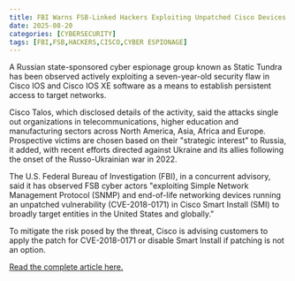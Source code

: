 ```yaml
---
title: FBI Warns FSB-Linked Hackers Exploiting Unpatched Cisco Devices for Cyber Espionage
date: 2025-08-20
categories: [CYBERSECURITY]
tags: [FBI,FSB,HACKERS,CISCO,CYBER ESPIONAGE]
---
```


A Russian state-sponsored cyber espionage group known as Static Tundra has been observed actively exploiting a seven-year-old security flaw in Cisco IOS and Cisco IOS XE software as a means to establish persistent access to target networks.

Cisco Talos, which disclosed details of the activity, said the attacks single out organizations in telecommunications, higher education and manufacturing sectors across North America, Asia, Africa and Europe. Prospective victims are chosen based on their "strategic interest" to Russia, it added, with recent efforts directed against Ukraine and its allies following the onset of the Russo-Ukrainian war in 2022.

The U.S. Federal Bureau of Investigation (FBI), in a concurrent advisory, said it has observed FSB cyber actors "exploiting Simple Network Management Protocol (SNMP) and end-of-life networking devices running an unpatched vulnerability (CVE-2018-0171) in Cisco Smart Install (SMI) to broadly target entities in the United States and globally."

To mitigate the risk posed by the threat, Cisco is advising customers to apply the patch for CVE-2018-0171 or disable Smart Install if patching is not an option.

[Read the complete article here.](https://thehackernews.com/2025/08/fbi-warns-russian-fsb-linked-hackers.html)